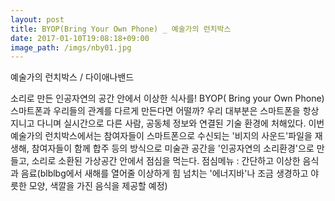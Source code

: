 ```yaml
---
layout: post
title: BYOP(Bring Your Own Phone) _ 예술가의 런치박스 
date: 2017-01-10T19:08:18+09:00 
image_path: /imgs/nby01.jpg
---
```


예술가의 런치박스 / 다이애나밴드 

소리로 만든 인공자연의 공간 안에서 이상한 식사를!
BYOP( Bring your Own Phone) 스마트폰과 우리들의 관계를 다르게 만든다면 어떨까? 우리 대부분은 스마트폰을 항상 지니고 다니며 실시간으로 다른 사람, 공동체 정보와 연결된 기술 환경에 처해있다. 이번 예술가의 런치박스에서는 참여자들이 스마트폰으로 수신되는 '비지의 사운드'파일을 재생해, 참여자들이 함께 합주 등의 방식으로 미술관 공간을 '인공자연의 소리환경'으로 만들고, 소리로 소환된 가상공간 안에서 점심을 먹는다. 
점심메뉴 : 간단하고 이상한 음식과 음료(blblbg에서 새해를 열어줄 이상하게 힘 넘치는 '에너지바'나 조금 생경하고 야릇한 모양, 색깔을 가진 음식을 제공할 예정)


